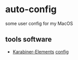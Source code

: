 # auto-config
some user config for my MacOS


## tools software

-  [Karabiner-Elements](https://github.com/tekezo/Karabiner-Elements) [config](./karabiner)